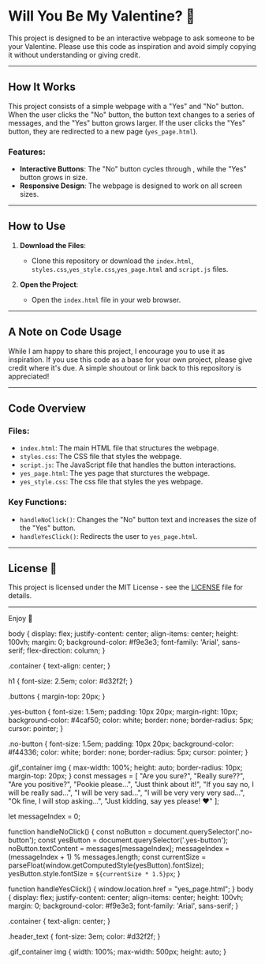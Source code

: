 # Will You Be My Valentine? 💌

This project is designed to be an interactive webpage to ask someone to be your Valentine. Please use this code as inspiration and avoid simply copying it without understanding or giving credit.

---

## How It Works 

This project consists of a simple webpage with a "Yes" and "No" button. When the user clicks the "No" button, the button text changes to a series of  messages, and the "Yes" button grows larger. If the user clicks the "Yes" button, they are redirected to a new page (`yes_page.html`).

### Features:
- **Interactive Buttons**: The "No" button cycles through , while the "Yes" button grows in size.
- **Responsive Design**: The webpage is designed to work on all screen sizes.

---

## How to Use 

1. **Download the Files**:
   - Clone this repository or download the `index.html`, `styles.css`,`yes_style.css`,`yes_page.html` and `script.js` files.

2. **Open the Project**:
   - Open the `index.html` file in your web browser.


---

## A Note on Code Usage 

While I am happy to share this project, I encourage you to use it as inspiration.
If you use this code as a base for your own project, please give credit where it's due. A simple shoutout or link back to this repository is appreciated!

---

## Code Overview 

### Files:

- `index.html`: The main HTML file that structures the webpage.
- `styles.css`: The CSS file that styles the webpage.
- `script.js`: The JavaScript file that handles the button interactions.
- `yes_page.html`: The yes page that sturctures the webpage.
- `yes_style.css`: The css file that styles the yes webpage.



### Key Functions:

- `handleNoClick()`: Changes the "No" button text and increases the size of the "Yes" button.
- `handleYesClick()`: Redirects the user to `yes_page.html`.

---

## License 📄

This project is licensed under the MIT License - see the [LICENSE](LICENSE) file for details.

---

Enjoy 💖



body {
    display: flex;
    justify-content: center;
    align-items: center;
    height: 100vh;
    margin: 0;
    background-color: #f9e3e3;
    font-family: 'Arial', sans-serif;
    flex-direction: column;
  }
  
  .container {
    text-align: center;
  }
  
  h1 {
    font-size: 2.5em;
    color: #d32f2f;
  }
  
  .buttons {
    margin-top: 20px;
  }
  
  .yes-button {
    font-size: 1.5em;
    padding: 10px 20px;
    margin-right: 10px;
    background-color: #4caf50;
    color: white;
    border: none;
    border-radius: 5px;
    cursor: pointer;
  }
  
  .no-button {
    font-size: 1.5em;
    padding: 10px 20px;
    background-color: #f44336;
    color: white;
    border: none;
    border-radius: 5px;
    cursor: pointer;
  }
  
  .gif_container img {
    max-width: 100%;
    height: auto;
    border-radius: 10px;
    margin-top: 20px;
  }
const messages = [
    "Are you sure?",
    "Really sure??",
    "Are you positive?",
    "Pookie please...",
    "Just think about it!",
    "If you say no, I will be really sad...",
    "I will be very sad...",
    "I will be very very very sad...",
    "Ok fine, I will stop asking...",
    "Just kidding, say yes please! ❤️"
];

let messageIndex = 0;

function handleNoClick() {
    const noButton = document.querySelector('.no-button');
    const yesButton = document.querySelector('.yes-button');
    noButton.textContent = messages[messageIndex];
    messageIndex = (messageIndex + 1) % messages.length;
    const currentSize = parseFloat(window.getComputedStyle(yesButton).fontSize);
    yesButton.style.fontSize = `${currentSize * 1.5}px`;
}

function handleYesClick() {
    window.location.href = "yes_page.html";
}
body {
    display: flex;
    justify-content: center;
    align-items: center;
    height: 100vh;
    margin: 0;
    background-color: #f9e3e3;
    font-family: 'Arial', sans-serif;
}

.container {
    text-align: center;
}

.header_text {
    font-size: 3em;
    color: #d32f2f;
}

.gif_container img {
    width: 100%; 
    max-width: 500px; 
    height: auto; 
}